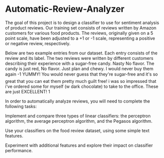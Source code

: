 # Automatic-Review-Analyzer
The goal of this project is to design a classifier to use for sentiment analysis of product reviews. Our training set consists of reviews written by Amazon customers for various food products. The reviews, originally given on a 5 point scale, have been adjusted to a +1 or -1 scale, representing a positive or negative review, respectively.

Below are two example entries from our dataset. Each entry consists of the review and its label. The two reviews were written by different customers describing their experience with a sugar-free candy.
Nasty No flavor. The candy is just red, No flavor. Just plan and chewy. I would never buy them again	-1
YUMMY! You would never guess that they're sugar-free and it's so great that you can eat them pretty much guilt free! i was so impressed that i've ordered some for myself (w dark chocolate) to take to the office. These are just EXCELLENT!	 1

In order to automatically analyze reviews, you will need to complete the following tasks:

Implement and compare three types of linear classifiers: the perceptron algorithm, the average perceptron algorithm, and the Pegasos algorithm.

Use your classifiers on the food review dataset, using some simple text features.

Experiment with additional features and explore their impact on classifier performance.
